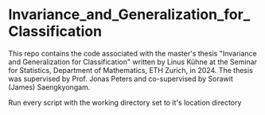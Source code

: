 # Invariance_and_Generalization_for_Classification
 This repo contains the code associated with the master's thesis "Invariance and Generalization for Classification" written by Linus Kühne at the Seminar for Statistics, Department of Mathematics, ETH Zurich, in 2024. The thesis was supervised by Prof. Jonas Peters and co-supervised by Sorawit (James) Saengkyongam. 


 
 Run every script with the working directory set to it's location directory
